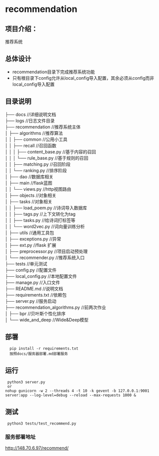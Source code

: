 # recommendation

## 项目介绍：
推荐系统

## 总体设计
- recommendation目录下完成推荐系统功能  
- 只有根目录下config允许从local_config导入配置，其余必须从config而非local_config导入配置 


##  目录说明     
├── docs  //详细说明文档     
├── logs  //日志文件目录       
├── recommendation //推荐系统主体              
│   ├── algorithms  //推荐算法       
│   │   ├── common //公用小工具                  
│   │   ├── recall //召回函数             
│   │   │   ├── content_base.py //基于内容的召回           
│   │   │   └── rule_base.py //基于规则的召回      
│   │   ├── matching.py //召回阶段      
│   │   └── ranking.py //排序阶段        
│   ├── dao  //数据库相关                     
│   ├── main  //flask蓝图        
│   │   └── views.py  //http视图路由                           
│   ├── objects  //对象相关      
│   ├── tasks  //对象相关   
│   │   ├── load_poem.py //诗词导入数据库        
│   │   ├── tags.py //上下文转化为tag         
│   │   ├── tasks.py //给诗词打标签等         
│   │   └── word2vec.py //词向量训练分析         
│   ├── utils   //通用工具包               
│   ├── exceptions.py  //异常          
│   ├── ext.py  //flask 扩展    
│   ├── preprocessor.py  //项目启动预处理     
│   └── recommender.py  //推荐系统入口   
├── tests  //单元测试  
├── config.py  //配置文件    
├── local_config.py  //本地配置文件  
├── manage.py  //入口文件    
├── README.md  //说明文档   
├── requirements.txt  //依赖包   
├── server.py  //服务启动     
├── recommendation_algorithms.py  //前两次作业        
│   ├── bpr  //贝叶斯个性化排序      
│   └──  wide_and_deep  //Wide&Deep模型      


## 部署
      pip install -r requirements.txt
      按照docs/服务器部署.md部署服务


## 运行
     python3 server.py
     or
    nohup gunicorn -w 2 --threads 4 -t 10 -k gevent -b 127.0.0.1:9001 server:app --log-level=debug --reload --max-requests 1000 &

## 测试
     python3 tests/test_recommend.py



### 服务部署地址
http://148.70.6.97/recommend/
